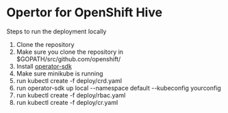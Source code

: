 # Opertor for OpenShift Hive

Steps to run the deployment locally

1. Clone the repository
2. Make sure you clone the repository in $GOPATH/src/github.com/openshift/
3. Install [operator-sdk](https://github.com/operator-framework/operator-sdk)
4. Make sure minikube is running
5. run kubectl create -f deploy/crd.yaml
6. run operator-sdk up local --namespace default --kubeconfig yourconfig
7. run kubectl create -f deploy/rbac.yaml
8. run kubectl create -f deploy/cr.yaml


